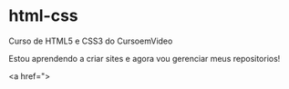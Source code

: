 # html-css
 Curso de HTML5 e CSS3 do CursoemVideo

Estou aprendendo a criar sites e agora vou gerenciar meus repositorios!

<a href=">